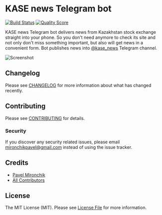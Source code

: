 # KASE news Telegram bot

[![Build Status](https://img.shields.io/travis/pavel-mironchik/kase-news/master.svg?style=flat-square)](https://travis-ci.org/pavel-mironchik/kase-news)
[![Quality Score](https://img.shields.io/scrutinizer/g/pavel-mironchik/kase-news.svg?style=flat-square)](https://scrutinizer-ci.com/g/pavel-mironchik/kase-news)

KASE news Telegram bot delivers news from Kazakhstan stock exchange straight into your phone. 
So you don't need anymore to check its site and not only don't miss something important, but also will get news in a convenient form.
Bot publishes news into [@kase_news](https://t.me/kase_news) Telegram channel.

![Screenshot](https://i.imgur.com/WkUIBSD.png)

## Changelog

Please see [CHANGELOG](CHANGELOG.md) for more information about what has changed recently.

## Contributing

Please see [CONTRIBUTING](CONTRIBUTING.md) for details.

### Security

If you discover any security related issues, please email mironchikpavel@gmail.com instead of using the issue tracker.

## Credits

- [Pavel Mironchik](https://github.com/pavel-mironchik)
- [All Contributors](../../contributors)

## License

The MIT License (MIT). Please see [License File](LICENSE.md) for more information.

